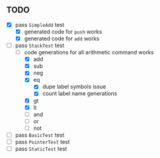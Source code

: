 ## TODO
- [x] pass `SimpleAdd` test
    - [x] generated code for `push` works
    - [x] generated code for `add` works
- [ ] pass `StackTest` test
    - [ ] code generations for all arithmetic command works
        - [x] add
        - [x] sub
        - [x] neg
        - [x] eq
            - [x] dupe label symbols issue
            - [x] count label name generations
        - [x] gt
        - [x] lt
        - [ ] and
        - [ ] or
        - [ ] not
- [ ] pass `BasicTest` test
- [ ] pass `PointerTest` test
- [ ] pass `StaticTest` test
